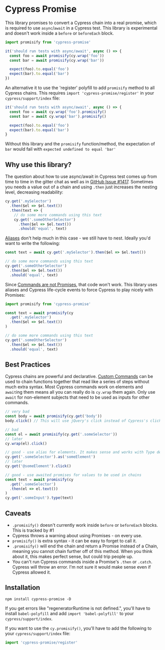 # Cypress Promise

This library promises to convert a Cypress chain into a real promise, which is required to use `async`/`await` in a Cypress test. This library is experimental and doesn't work inside a `before` or `beforeEach` block.

```ts
import promisify from 'cypress-promise'

it('should run tests with async/await', async () => {
  const foo = await promisify(cy.wrap('foo'))
  const bar = await promisify(cy.wrap('bar'))

  expect(foo).to.equal('foo')
  expect(bar).to.equal('bar')
})
```

An alternative it to use the 'register' polyfill to add `promisify` method to all Cypress chains. This requires `import 'cypress-promise/register'` in your `cypress/support/index` file:

```ts
it('should run tests with async/await', async () => {
  const foo = await cy.wrap('foo').promisify()
  const bar = await cy.wrap('bar').promisify()

  expect(foo).to.equal('foo')
  expect(bar).to.equal('bar')
}
```

Without this library and the `promisify` function/method, the expectation of `bar` would fail with `expected undefined to equal 'bar'`

## Why use this library?
The question about how to use async/await in Cypress test comes up from time to time in the gitter chat as well as in [GitHub Issue #1417](https://github.com/cypress-io/cypress/issues/1417). Sometimes you needs a value out of a chain and using `.then` just increases the nesting level, decreasing readability:

```ts
cy.get('.mySelector')
  .then($el => $el.text())
  .then(text => {
    // do some more commands using this text
    cy.get('.someOtherSelector')
      .then($el => $el.text())
      .should('equal', text)
```

[Aliases](https://docs.cypress.io/guides/core-concepts/variables-and-aliases.html) don't help much in this case - we still have to nest. Ideally you'd want to write the following:

```ts
const text = await cy.get('.mySelector').then($el => $el.text())

// do some more commands using this text
cy.get('.someOtherSelector')
  .then($el => $el.text())
  .should('equal', text)
```

Since [Commands are not Promises](https://docs.cypress.io/guides/core-concepts/introduction-to-cypress.html#Commands-Are-Not-Promises), that code won't work. This library uses aliases and Cypress life-cycle events to force Cypress to play nicely with Promises:

```ts
import promisify from 'cypress-promise'

const text = await promisify(cy
  .get('.mySelector')
  .then($el => $el.text())
)

// do some more commands using this text
cy.get('.someOtherSelector')
  .then($el => $el.text())
  .should('equal', text)
```

## Best Practices
Cypress chains are powerful and declarative. [Custom Commands](https://medium.com/@NicholasBoll/cypress-io-scaling-e2e-testing-with-custom-commands-6b72b902aab) can be used to chain functions together that read like a series of steps without much extra syntax. Most Cypress commands work on elements and `await`ing them means all you can really do is `cy.wrap` them again. Only use `await` for non-element subjects that need to be used as inputs for other commands.

```ts
// very bad
const body = await promisify(cy.get('body'))
body.click() // This will use jQuery's click instead of Cypress's click, losing the power of Cypress

// bad
const el = await promisify(cy.get('.someSelector'))
// later
cy.wrap(el).click()

// good - use alias for elements. It makes sense and works with Type definitions
cy.get('.someSelector').as('someElement')
// later
cy.get('@someElement').click()

// good - use awaited promises for values to be used in chains
const text = await promisify(cy
  .get('.someSelector')
  .then(el => el.text())
)
cy.get('.someInput').type(text)
```

## Caveats
* `.promisify()` doesn't currently work inside `before` or `beforeEach` blocks. This is tracked by #1
* Cypress throws a warning about using Promises - on every use.
* `promisify()` is extra syntax - it can be easy to forget to call it.
* `.promisify()` will end the chain and return a Promise instead of a Chain, meaning you cannot chain further off of this method. When you think about it, this makes perfect sense, but could trip people up.
* You can't run Cypress commands inside a Promise's `.then` or `.catch`. Cypress will throw an error. I'm not sure it would make sense even if Cypress allowed it.

## Installation
```
npm install cypress-promise -D
```

If you get errors like "regeneratorRuntime is not defined.", you'll have to install `babel-polyfill` and add `import 'babel-polyfill'` to your `cypress/support/index`.

If you want to use the `cy.promisify()`, you'll have to add the following to your `cypress/support/index` file:

```ts
import 'cypress-promise/register'
```


